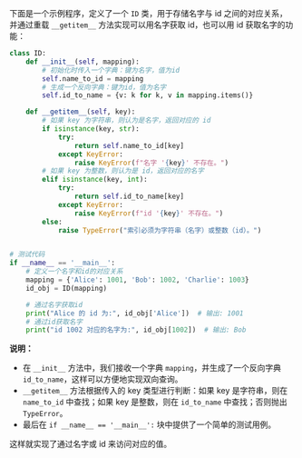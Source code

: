 下面是一个示例程序，定义了一个 `ID` 类，用于存储名字与 id 之间的对应关系，并通过重载 `__getitem__` 方法实现可以用名字获取 id，也可以用 id 获取名字的功能：

```python
class ID:
    def __init__(self, mapping):
        # 初始化时传入一个字典：键为名字，值为id
        self.name_to_id = mapping
        # 生成一个反向字典：键为id，值为名字
        self.id_to_name = {v: k for k, v in mapping.items()}

    def __getitem__(self, key):
        # 如果 key 为字符串，则认为是名字，返回对应的 id
        if isinstance(key, str):
            try:
                return self.name_to_id[key]
            except KeyError:
                raise KeyError(f"名字 '{key}' 不存在。")
        # 如果 key 为整数，则认为是 id，返回对应的名字
        elif isinstance(key, int):
            try:
                return self.id_to_name[key]
            except KeyError:
                raise KeyError(f"id '{key}' 不存在。")
        else:
            raise TypeError("索引必须为字符串（名字）或整数（id）。")


# 测试代码
if __name__ == '__main__':
    # 定义一个名字和id的对应关系
    mapping = {'Alice': 1001, 'Bob': 1002, 'Charlie': 1003}
    id_obj = ID(mapping)

    # 通过名字获取id
    print("Alice 的 id 为:", id_obj['Alice'])  # 输出: 1001
    # 通过id获取名字
    print("id 1002 对应的名字为:", id_obj[1002])  # 输出: Bob
```

**说明：**

- 在 `__init__` 方法中，我们接收一个字典 `mapping`，并生成了一个反向字典 `id_to_name`，这样可以方便地实现双向查询。
- `__getitem__` 方法根据传入的 key 类型进行判断：如果 key 是字符串，则在 `name_to_id` 中查找；如果 key 是整数，则在 `id_to_name` 中查找；否则抛出 `TypeError`。
- 最后在 `if __name__ == '__main__':` 块中提供了一个简单的测试用例。

这样就实现了通过名字或 id 来访问对应的值。